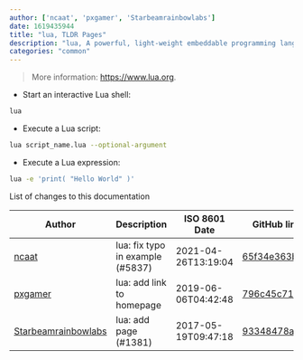 ```yaml
---
author: ['ncaat', 'pxgamer', 'Starbeamrainbowlabs']
date: 1619435944
title: "lua, TLDR Pages"
description: "lua, A powerful, light-weight embeddable programming language."
categories: "common"
---
```

> More information: <https://www.lua.org>.

- Start an interactive Lua shell:

```bash
lua
```

- Execute a Lua script:

```bash
lua script_name.lua --optional-argument
```

- Execute a Lua expression:

```bash
lua -e 'print( "Hello World" )'
```
List of changes to this documentation


Author | Description | ISO 8601 Date | GitHub link
------|-----|-----|-----
[ncaat](mailto:81056024+ncaat@users.noreply.github.com) | lua: fix typo in example (#5837) | 2021-04-26T13:19:04 | [65f34e363bc5](https://github.com/tldr-pages/tldr/commit/65f34e363bc565b7072e2005f9979e0d95ed37db)
[pxgamer](mailto:owzie123@gmail.com) | lua: add link to homepage | 2019-06-06T04:42:48 | [796c45c71226](https://github.com/tldr-pages/tldr/commit/796c45c71226d5f7e44ee0419dd4d64ba0827d8d)
[Starbeamrainbowlabs](mailto:sbrl@starbeamrainbowlabs.com) | lua: add page (#1381) | 2017-05-19T09:47:18 | [93348478a1f5](https://github.com/tldr-pages/tldr/commit/93348478a1f5788c9d78ee71a1ca118809554fd4)

